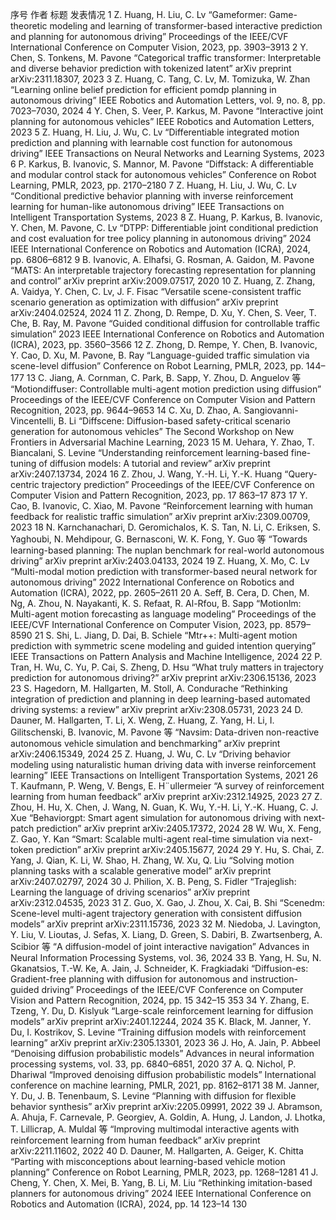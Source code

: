 序号	作者	标题	发表情况
1	Z. Huang, H. Liu, C. Lv	“Gameformer: Game-theoretic modeling and learning of transformer-based interactive prediction and planning for autonomous driving”	Proceedings of the IEEE/CVF International Conference on Computer Vision, 2023, pp. 3903–3913
2	Y. Chen, S. Tonkens, M. Pavone	“Categorical traffic transformer: Interpretable and diverse behavior prediction with tokenized latent”	arXiv preprint arXiv:2311.18307, 2023
3	Z. Huang, C. Tang, C. Lv, M. Tomizuka, W. Zhan	“Learning online belief prediction for efficient pomdp planning in autonomous driving”	IEEE Robotics and Automation Letters, vol. 9, no. 8, pp. 7023–7030, 2024
4	Y. Chen, S. Veer, P. Karkus, M. Pavone	“Interactive joint planning for autonomous vehicles”	IEEE Robotics and Automation Letters, 2023
5	Z. Huang, H. Liu, J. Wu, C. Lv	“Differentiable integrated motion prediction and planning with learnable cost function for autonomous driving”	IEEE Transactions on Neural Networks and Learning Systems, 2023
6	P. Karkus, B. Ivanovic, S. Mannor, M. Pavone	“Diffstack: A differentiable and modular control stack for autonomous vehicles”	Conference on Robot Learning, PMLR, 2023, pp. 2170–2180
7	Z. Huang, H. Liu, J. Wu, C. Lv	“Conditional predictive behavior planning with inverse reinforcement learning for human-like autonomous driving”	IEEE Transactions on Intelligent Transportation Systems, 2023
8	Z. Huang, P. Karkus, B. Ivanovic, Y. Chen, M. Pavone, C. Lv	“DTPP: Differentiable joint conditional prediction and cost evaluation for tree policy planning in autonomous driving”	2024 IEEE International Conference on Robotics and Automation (ICRA), 2024, pp. 6806–6812
9	B. Ivanovic, A. Elhafsi, G. Rosman, A. Gaidon, M. Pavone	“MATS: An interpretable trajectory forecasting representation for planning and control”	arXiv preprint arXiv:2009.07517, 2020
10	Z. Huang, Z. Zhang, A. Vaidya, Y. Chen, C. Lv, J. F. Fisac	“Versatile scene-consistent traffic scenario generation as optimization with diffusion”	arXiv preprint arXiv:2404.02524, 2024
11	Z. Zhong, D. Rempe, D. Xu, Y. Chen, S. Veer, T. Che, B. Ray, M. Pavone	“Guided conditional diffusion for controllable traffic simulation”	2023 IEEE International Conference on Robotics and Automation (ICRA), 2023, pp. 3560–3566
12	Z. Zhong, D. Rempe, Y. Chen, B. Ivanovic, Y. Cao, D. Xu, M. Pavone, B. Ray	“Language-guided traffic simulation via scene-level diffusion”	Conference on Robot Learning, PMLR, 2023, pp. 144–177
13	C. Jiang, A. Cornman, C. Park, B. Sapp, Y. Zhou, D. Anguelov 等	“Motiondiffuser: Controllable multi-agent motion prediction using diffusion”	Proceedings of the IEEE/CVF Conference on Computer Vision and Pattern Recognition, 2023, pp. 9644–9653
14	C. Xu, D. Zhao, A. Sangiovanni-Vincentelli, B. Li	“Diffscene: Diffusion-based safety-critical scenario generation for autonomous vehicles”	The Second Workshop on New Frontiers in Adversarial Machine Learning, 2023
15	M. Uehara, Y. Zhao, T. Biancalani, S. Levine	“Understanding reinforcement learning-based fine-tuning of diffusion models: A tutorial and review”	arXiv preprint arXiv:2407.13734, 2024
16	Z. Zhou, J. Wang, Y.-H. Li, Y.-K. Huang	“Query-centric trajectory prediction”	Proceedings of the IEEE/CVF Conference on Computer Vision and Pattern Recognition, 2023, pp. 17 863–17 873
17	Y. Cao, B. Ivanovic, C. Xiao, M. Pavone	“Reinforcement learning with human feedback for realistic traffic simulation”	arXiv preprint arXiv:2309.00709, 2023
18	N. Karnchanachari, D. Geromichalos, K. S. Tan, N. Li, C. Eriksen, S. Yaghoubi, N. Mehdipour, G. Bernasconi, W. K. Fong, Y. Guo 等	“Towards learning-based planning: The nuplan benchmark for real-world autonomous driving”	arXiv preprint arXiv:2403.04133, 2024
19	Z. Huang, X. Mo, C. Lv	“Multi-modal motion prediction with transformer-based neural network for autonomous driving”	2022 International Conference on Robotics and Automation (ICRA), 2022, pp. 2605–2611
20	A. Seff, B. Cera, D. Chen, M. Ng, A. Zhou, N. Nayakanti, K. S. Refaat, R. Al-Rfou, B. Sapp	“Motionlm: Multi-agent motion forecasting as language modeling”	Proceedings of the IEEE/CVF International Conference on Computer Vision, 2023, pp. 8579–8590
21	S. Shi, L. Jiang, D. Dai, B. Schiele	“Mtr++: Multi-agent motion prediction with symmetric scene modeling and guided intention querying”	IEEE Transactions on Pattern Analysis and Machine Intelligence, 2024
22	P. Tran, H. Wu, C. Yu, P. Cai, S. Zheng, D. Hsu	“What truly matters in trajectory prediction for autonomous driving?”	arXiv preprint arXiv:2306.15136, 2023
23	S. Hagedorn, M. Hallgarten, M. Stoll, A. Condurache	“Rethinking integration of prediction and planning in deep learning-based automated driving systems: a review”	arXiv preprint arXiv:2308.05731, 2023
24	D. Dauner, M. Hallgarten, T. Li, X. Weng, Z. Huang, Z. Yang, H. Li, I. Gilitschenski, B. Ivanovic, M. Pavone 等	“Navsim: Data-driven non-reactive autonomous vehicle simulation and benchmarking”	arXiv preprint arXiv:2406.15349, 2024
25	Z. Huang, J. Wu, C. Lv	“Driving behavior modeling using naturalistic human driving data with inverse reinforcement learning”	IEEE Transactions on Intelligent Transportation Systems, 2021
26	T. Kaufmann, P. Weng, V. Bengs, E. H¨ullermeier	“A survey of reinforcement learning from human feedback”	arXiv preprint arXiv:2312.14925, 2023
27	Z. Zhou, H. Hu, X. Chen, J. Wang, N. Guan, K. Wu, Y.-H. Li, Y.-K. Huang, C. J. Xue	“Behaviorgpt: Smart agent simulation for autonomous driving with next-patch prediction”	arXiv preprint arXiv:2405.17372, 2024
28	W. Wu, X. Feng, Z. Gao, Y. Kan	“Smart: Scalable multi-agent real-time simulation via next-token prediction”	arXiv preprint arXiv:2405.15677, 2024
29	Y. Hu, S. Chai, Z. Yang, J. Qian, K. Li, W. Shao, H. Zhang, W. Xu, Q. Liu	“Solving motion planning tasks with a scalable generative model”	arXiv preprint arXiv:2407.02797, 2024
30	J. Philion, X. B. Peng, S. Fidler	“Trajeglish: Learning the language of driving scenarios”	arXiv preprint arXiv:2312.04535, 2023
31	Z. Guo, X. Gao, J. Zhou, X. Cai, B. Shi	“Scenedm: Scene-level multi-agent trajectory generation with consistent diffusion models”	arXiv preprint arXiv:2311.15736, 2023
32	M. Niedoba, J. Lavington, Y. Liu, V. Lioutas, J. Sefas, X. Liang, D. Green, S. Dabiri, B. Zwartsenberg, A. Scibior 等	“A diffusion-model of joint interactive navigation”	Advances in Neural Information Processing Systems, vol. 36, 2024
33	B. Yang, H. Su, N. Gkanatsios, T.-W. Ke, A. Jain, J. Schneider, K. Fragkiadaki	“Diffusion-es: Gradient-free planning with diffusion for autonomous and instruction-guided driving”	Proceedings of the IEEE/CVF Conference on Computer Vision and Pattern Recognition, 2024, pp. 15 342–15 353
34	Y. Zhang, E. Tzeng, Y. Du, D. Kislyuk	“Large-scale reinforcement learning for diffusion models”	arXiv preprint arXiv:2401.12244, 2024
35	K. Black, M. Janner, Y. Du, I. Kostrikov, S. Levine	“Training diffusion models with reinforcement learning”	arXiv preprint arXiv:2305.13301, 2023
36	J. Ho, A. Jain, P. Abbeel	“Denoising diffusion probabilistic models”	Advances in neural information processing systems, vol. 33, pp. 6840–6851, 2020
37	A. Q. Nichol, P. Dhariwal	“Improved denoising diffusion probabilistic models”	International conference on machine learning, PMLR, 2021, pp. 8162–8171
38	M. Janner, Y. Du, J. B. Tenenbaum, S. Levine	“Planning with diffusion for flexible behavior synthesis”	arXiv preprint arXiv:2205.09991, 2022
39	J. Abramson, A. Ahuja, F. Carnevale, P. Georgiev, A. Goldin, A. Hung, J. Landon, J. Lhotka, T. Lillicrap, A. Muldal 等	“Improving multimodal interactive agents with reinforcement learning from human feedback”	arXiv preprint arXiv:2211.11602, 2022
40	D. Dauner, M. Hallgarten, A. Geiger, K. Chitta	“Parting with misconceptions about learning-based vehicle motion planning”	Conference on Robot Learning, PMLR, 2023, pp. 1268–1281
41	J. Cheng, Y. Chen, X. Mei, B. Yang, B. Li, M. Liu	“Rethinking imitation-based planners for autonomous driving”	2024 IEEE International Conference on Robotics and Automation (ICRA), 2024, pp. 14 123–14 130

